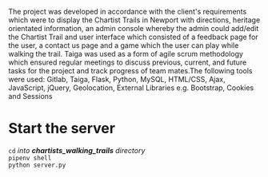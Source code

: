 The project was developed in accordance with the client's requirements which were to display the Chartist Trails in Newport with directions, heritage orientated information, an admin console whereby the admin could add/edit the Chartist Trail and user interface which consisted of a feedback page for the user, a contact us page and a game which the user can play while walking the trail.
Taiga was used as a form of agile scrum methodology which ensured regular meetings to discuss previous, current, and future tasks for the project and track progress of team mates.The following tools were used: Gitlab, Taiga, Flask, Python, MySQL, HTML/CSS, Ajax, JavaScript, jQuery, Geolocation, External Libraries e.g. Bootstrap, Cookies and Sessions


# Start the server  
`cd` *into **chartists_walking_trails** directory*  
`pipenv shell`  
`python server.py`  
